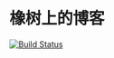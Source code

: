 # 橡树上的博客 

[![Build Status](https://travis-ci.org/BetaMee/betamee.github.io.svg?branch=source-code)](https://travis-ci.org/BetaMee/betamee.github.io)
